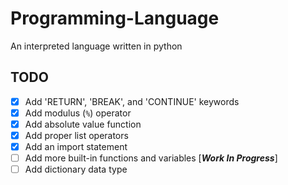 # Programming-Language
An interpreted language written in python

## TODO
- [x] Add 'RETURN', 'BREAK', and 'CONTINUE' keywords
- [x] Add modulus (`%`) operator 
- [x] Add absolute value function
- [x] Add proper list operators
- [x] Add an import statement
- [ ] Add more built-in functions and variables [**_Work In Progress_**]
- [ ] Add dictionary data type